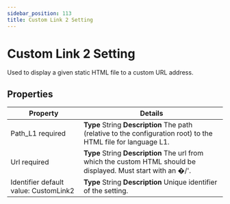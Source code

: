 ```yaml
---
sidebar_position: 113
title: Custom Link 2 Setting
---
```


# Custom Link 2 Setting

Used to display a given static HTML file to a custom URL address.

## Properties

| Property | Details |
| --- | --- |
| Path\_L1 required | **Type**  String  **Description** The path (relative to the configuration root) to the HTML file for language L1. |
| Url required | **Type**  String  **Description** The url from which the custom HTML should be displayed. Must start with an �/'. |
| Identifier default value: CustomLink2 | **Type**  String  **Description** Unique identifier of the setting. |